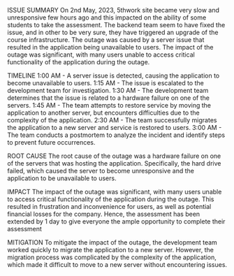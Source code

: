 ISSUE SUMMARY
On  2nd May, 2023, 5thwork site became very slow and unresponsive few hours ago and this impacted on the ability of some students to take the assessment. The backend team seem to have fixed the issue, and in other to be very sure, they have triggered an upgrade of the course infrastructure. The outage was caused by a server issue that resulted in the application being unavailable to users. The impact of the outage was significant, with many users unable to access critical functionality of the application during the outage.


TIMELINE
1:00 AM - A server issue is detected, causing the application to become unavailable to users.
1:15 AM - The issue is escalated to the development team for investigation.
1:30 AM - The development team determines that the issue is related to a hardware failure on one of the servers.
1:45 AM - The team attempts to restore service by moving the application to another server, but encounters difficulties due to the complexity of the application.
2:30 AM - The team successfully migrates the application to a new server and service is restored to users.
3:00 AM - The team conducts a postmortem to analyze the incident and identify steps to prevent future occurrences.


ROOT CAUSE
The root cause of the outage was a hardware failure on one of the servers that was hosting the application. Specifically, the hard drive failed, which caused the server to become unresponsive and the application to be unavailable to users.


IMPACT
The impact of the outage was significant, with many users unable to access critical functionality of the application during the outage. This resulted in frustration and inconvenience for users, as well as potential financial losses for the company. Hence, the assessment has been extended by 1 day to give everyone the ample opportunity to complete their assessment



MITIGATION
To mitigate the impact of the outage, the development team worked quickly to migrate the application to a new server. However, the migration process was complicated by the complexity of the application, which made it difficult to move to a new server without encountering issues.
